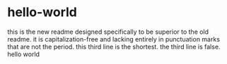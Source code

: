 hello-world
===========

this is the new readme designed specifically to be superior to the old readme. 
it is capitalization-free and lacking entirely in punctuation marks that are not the period.
this third line is the shortest.
the third line is false.
hello world
